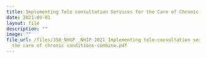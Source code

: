 ```yaml
---
title: Implementing Tele consultation Services for the Care of Chronic Conditions
date: 2021-05-01
layout: file
description: ""
image: ""
file_url: /files/358_NHGP _NHIP 2021_Implementing tele-consultation services for
  the care of chronic conditions-combine.pdf
---
```

